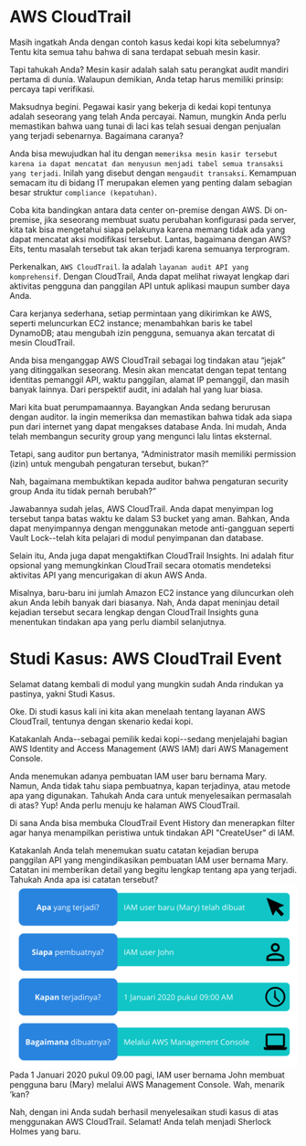# AWS CloudTrail
Masih ingatkah Anda dengan contoh kasus kedai kopi kita sebelumnya? Tentu kita semua tahu bahwa di sana terdapat sebuah mesin kasir.

Tapi tahukah Anda? Mesin kasir adalah salah satu perangkat audit mandiri pertama di dunia. Walaupun demikian, Anda tetap harus memiliki prinsip: percaya tapi verifikasi.

Maksudnya begini. Pegawai kasir yang bekerja di kedai kopi tentunya adalah seseorang yang telah Anda percayai. Namun, mungkin Anda perlu memastikan bahwa uang tunai di laci kas telah sesuai dengan penjualan yang terjadi sebenarnya. Bagaimana caranya?

Anda bisa mewujudkan hal itu dengan `memeriksa mesin kasir tersebut karena ia dapat mencatat dan menyusun menjadi tabel semua transaksi yang terjadi`. Inilah yang disebut dengan `mengaudit transaksi`. Kemampuan semacam itu di bidang IT merupakan elemen yang penting dalam sebagian besar struktur `compliance (kepatuhan)`.

Coba kita bandingkan antara data center on-premise dengan AWS. Di on-premise, jika seseorang membuat suatu perubahan konfigurasi pada server, kita tak bisa mengetahui siapa pelakunya karena memang tidak ada yang dapat mencatat aksi modifikasi tersebut. Lantas, bagaimana dengan AWS? Eits, tentu masalah tersebut tak akan terjadi karena semuanya terprogram. 

Perkenalkan, `AWS CloudTrail`. Ia adalah `layanan audit API yang komprehensif`. Dengan CloudTrail, Anda dapat melihat riwayat lengkap dari aktivitas pengguna dan panggilan API untuk aplikasi maupun sumber daya Anda.

Cara kerjanya sederhana, setiap permintaan yang dikirimkan ke AWS, seperti meluncurkan EC2 instance; menambahkan baris ke tabel DynamoDB; atau mengubah izin pengguna, semuanya akan tercatat di mesin CloudTrail.

Anda bisa menganggap AWS CloudTrail sebagai log tindakan atau “jejak” yang ditinggalkan seseorang. Mesin akan mencatat dengan tepat tentang identitas pemanggil API, waktu panggilan, alamat IP pemanggil, dan masih banyak lainnya. Dari perspektif audit, ini adalah hal yang luar biasa.

Mari kita buat perumpamaannya. Bayangkan Anda sedang berurusan dengan auditor. Ia ingin memeriksa dan memastikan bahwa tidak ada siapa pun dari internet yang dapat mengakses database Anda. Ini mudah, Anda telah membangun security group yang mengunci lalu lintas eksternal.

Tetapi, sang auditor pun bertanya, “Administrator masih memiliki permission (izin) untuk mengubah pengaturan tersebut, bukan?”

Nah, bagaimana membuktikan kepada auditor bahwa pengaturan security group Anda itu tidak pernah berubah?”

Jawabannya sudah jelas, AWS CloudTrail. Anda dapat menyimpan log tersebut tanpa batas waktu ke dalam S3 bucket yang aman. Bahkan, Anda dapat menyimpannya dengan menggunakan metode anti-gangguan seperti Vault Lock--telah kita pelajari di modul penyimpanan dan database.

Selain itu, Anda juga dapat mengaktifkan CloudTrail Insights. Ini adalah fitur opsional yang memungkinkan CloudTrail secara otomatis mendeteksi aktivitas API yang mencurigakan di akun AWS Anda.

Misalnya, baru-baru ini jumlah Amazon EC2 instance yang diluncurkan oleh akun Anda lebih banyak dari biasanya. Nah, Anda dapat meninjau detail kejadian tersebut secara lengkap dengan CloudTrail Insights guna menentukan tindakan apa yang perlu diambil selanjutnya.

# Studi Kasus: AWS CloudTrail Event
Selamat datang kembali di modul yang mungkin sudah Anda rindukan ya pastinya, yakni Studi Kasus.

Oke. Di studi kasus kali ini kita akan menelaah tentang layanan AWS CloudTrail, tentunya dengan skenario kedai kopi.

Katakanlah Anda--sebagai pemilik kedai kopi--sedang menjelajahi bagian AWS Identity and Access Management (AWS IAM) dari AWS Management Console.

Anda menemukan adanya pembuatan IAM user baru bernama Mary. Namun, Anda tidak tahu siapa pembuatnya, kapan terjadinya, atau metode apa yang digunakan. Tahukah Anda cara untuk menyelesaikan permasalah di atas? Yup! Anda perlu menuju ke halaman AWS CloudTrail.

Di sana Anda bisa membuka CloudTrail Event History dan menerapkan filter agar hanya menampilkan peristiwa untuk tindakan API "CreateUser" di IAM.

Katakanlah Anda telah menemukan suatu catatan kejadian berupa panggilan API yang mengindikasikan pembuatan IAM user bernama Mary. Catatan ini memberikan detail yang begitu lengkap tentang apa yang terjadi. Tahukah Anda apa isi catatan tersebut?
<img src="img/monitor1.png">
Pada 1 Januari 2020 pukul 09.00 pagi, IAM user bernama John membuat pengguna baru (Mary) melalui AWS Management Console. Wah, menarik ‘kan?

Nah, dengan ini Anda sudah berhasil menyelesaikan studi kasus di atas menggunakan AWS CloudTrail. Selamat! Anda telah menjadi Sherlock Holmes yang baru.
